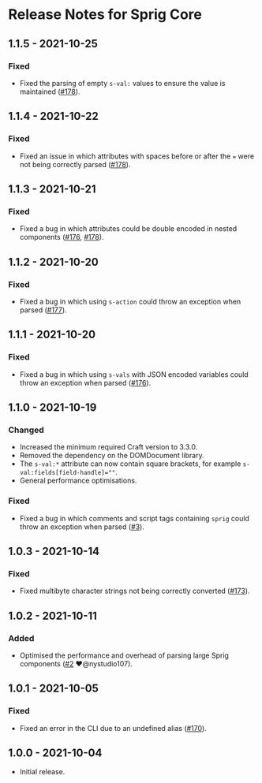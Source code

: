 # Release Notes for Sprig Core

## 1.1.5 - 2021-10-25
### Fixed
- Fixed the parsing of empty `s-val:` values to ensure the value is maintained ([#178](https://github.com/putyourlightson/craft-sprig/issues/178)). 

## 1.1.4 - 2021-10-22
### Fixed
- Fixed an issue in which attributes with spaces before or after the `=` were not being correctly parsed ([#178](https://github.com/putyourlightson/craft-sprig/issues/178)). 

## 1.1.3 - 2021-10-21
### Fixed
- Fixed a bug in which attributes could be double encoded in nested components ([#176](https://github.com/putyourlightson/craft-sprig/issues/176), [#178](https://github.com/putyourlightson/craft-sprig/issues/178)). 

## 1.1.2 - 2021-10-20
### Fixed
- Fixed a bug in which using `s-action` could throw an exception when parsed ([#177](https://github.com/putyourlightson/craft-sprig/issues/177)). 

## 1.1.1 - 2021-10-20
### Fixed
- Fixed a bug in which using `s-vals` with JSON encoded variables could throw an exception when parsed ([#176](https://github.com/putyourlightson/craft-sprig/issues/176)). 

## 1.1.0 - 2021-10-19
### Changed
- Increased the minimum required Craft version to 3.3.0.
- Removed the dependency on the DOMDocument library.
- The `s-val:*` attribute can now contain square brackets, for example `s-val:fields[field-handle]=""`.
- General performance optimisations.

### Fixed
- Fixed a bug in which comments and script tags containing `sprig` could throw an exception when parsed ([#3](https://github.com/putyourlightson/craft-sprig-core/issues/3)). 

## 1.0.3 - 2021-10-14
### Fixed
- Fixed multibyte character strings not being correctly converted ([#173](https://github.com/putyourlightson/craft-sprig/issues/173)). 

## 1.0.2 - 2021-10-11
### Added
- Optimised the performance and overhead of parsing large Sprig components ([#2](https://github.com/putyourlightson/craft-sprig-core/issues/2) ❤️@nystudio107).

## 1.0.1 - 2021-10-05
### Fixed
- Fixed an error in the CLI due to an undefined alias ([#170](https://github.com/putyourlightson/craft-sprig/issues/170)).

## 1.0.0 - 2021-10-04
- Initial release.
